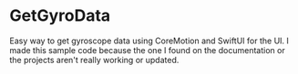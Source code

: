 # GetGyroData
Easy way to get gyroscope data using CoreMotion and SwiftUI for the UI.
I made this sample code because the one I found on the documentation or the projects aren't really working or updated. 

